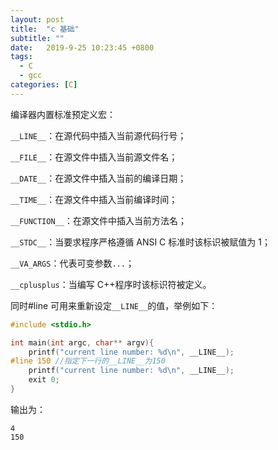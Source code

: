 ```yaml
---
layout: post
title:  "c 基础"
subtitle: ""
date:   2019-9-25 10:23:45 +0800
tags:
  - C
  - gcc
categories: [C]
---
```


编译器内置标准预定义宏：

`__LINE__`：在源代码中插入当前源代码行号；

`__FILE__`：在源文件中插入当前源文件名；

`__DATE__`：在源文件中插入当前的编译日期；

`__TIME__`：在源文件中插入当前编译时间；

`__FUNCTION__`：在源文件中插入当前方法名；

`__STDC__`：当要求程序严格遵循 ANSI C 标准时该标识被赋值为 1；

`__VA_ARGS`：代表可变参数`...`；

`__cplusplus`：当编写 C++程序时该标识符被定义。

同时#line 可用来重新设定`__LINE__`的值，举例如下：

```c
#include <stdio.h>

int main(int argc, char** argv){
    printf("current line number: %d\n", __LINE__);
#line 150 //指定下一行的__LINE__为150
    printf("current line number: %d\n", __LINE__);
    exit 0;
}
```

输出为：

```plain
4
150
```

